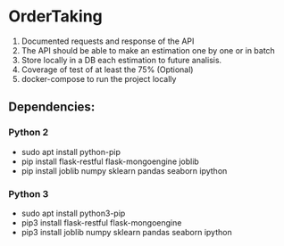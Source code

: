 # OrderTaking

1. Documented requests and response of the API
2. The API should be able to make an estimation one by one or in batch
3. Store locally in a DB each estimation to future analisis.
4. Coverage of test of at least the 75% (Optional)
5. docker-compose to run the project locally

## Dependencies:

### Python 2
* sudo apt install python-pip
* pip install flask-restful flask-mongoengine joblib
* pip install joblib numpy sklearn pandas seaborn ipython

### Python 3
* sudo apt install python3-pip
* pip3 install flask-restful flask-mongoengine
* pip3 install joblib numpy sklearn pandas seaborn ipython

